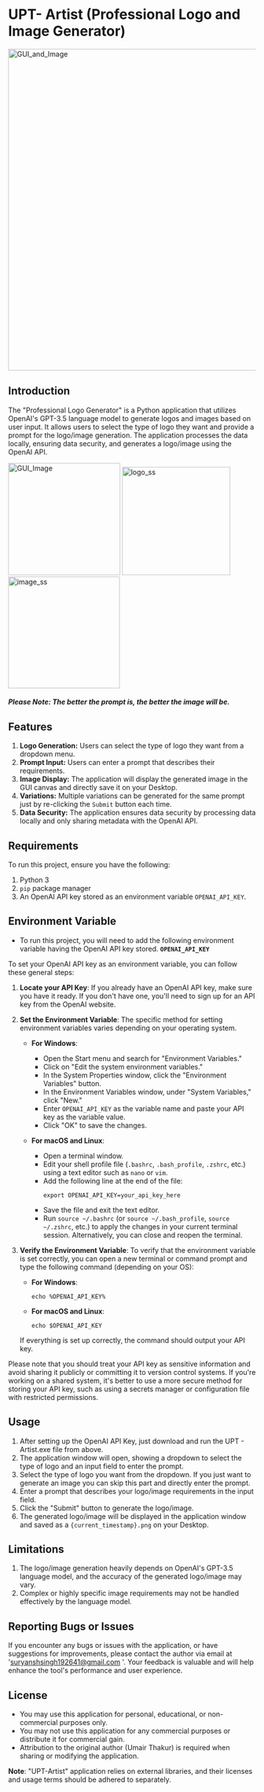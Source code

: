 # **UPT- Artist (Professional Logo and Image Generator)**
<img width="654" alt="GUI_and_Image" src="https://github.com/UmairThakur/UPT-Artist/assets/81063457/c29cb7f6-64d7-4d60-9296-5e8b14caca0e">


## **Introduction**
The "Professional Logo Generator" is a Python application that utilizes OpenAI's GPT-3.5 language model to generate logos and images based on user input. It allows users to select the type of logo they want and provide a prompt for the logo/image generation. The application processes the data locally, ensuring data security, and generates a logo/image using the OpenAI API.

<img width="228" alt="GUI_Image" src="https://github.com/UmairThakur/UPT-Artist/assets/81063457/038bb7fb-2e2a-4eda-bd4f-31c053989776">
<img width="220" alt="logo_ss" src="https://github.com/UmairThakur/UPT-Artist/assets/81063457/57540a85-644c-49c7-8ef2-3a44fe5c525d">
<img width="227" alt="image_ss" src="https://github.com/UmairThakur/UPT-Artist/assets/81063457/8b3acb5b-01d8-45d2-9cc6-005f34b0ac54">

##### Please Note: The better the prompt is, the better the image will be.


## **Features**
1. **Logo Generation:** Users can select the type of logo they want from a dropdown menu.
2. **Prompt Input:** Users can enter a prompt that describes their requirements.
3. **Image Display:** The application will display the generated image in the GUI canvas and directly save it on your Desktop.
4. **Variations:** Multiple variations can be generated for the same prompt just by re-clicking the `Submit` button each time.
5. **Data Security:** The application ensures data security by processing data locally and only sharing metadata with the OpenAI API.

## **Requirements**
To run this project, ensure you have the following:
1. Python 3
2. `pip` package manager
3. An OpenAI API key stored as an environment variable `OPENAI_API_KEY`.

## **Environment Variable**
- To run this project, you will need to add the following environment variable having the OpenAI API key stored. **`OPENAI_API_KEY`**

To set your OpenAI API key as an environment variable, you can follow these general steps:

1. **Locate your API Key**: If you already have an OpenAI API key, make sure you have it ready. If you don't have one, you'll need to sign up for an API key from the OpenAI website.

2. **Set the Environment Variable**: The specific method for setting environment variables varies depending on your operating system.

   - **For Windows**:
     - Open the Start menu and search for "Environment Variables."
     - Click on "Edit the system environment variables."
     - In the System Properties window, click the "Environment Variables" button.
     - In the Environment Variables window, under "System Variables," click "New."
     - Enter `OPENAI_API_KEY` as the variable name and paste your API key as the variable value.
     - Click "OK" to save the changes.

   - **For macOS and Linux**:
     - Open a terminal window.
     - Edit your shell profile file (`.bashrc`, `.bash_profile`, `.zshrc`, etc.) using a text editor such as `nano` or `vim`.
     - Add the following line at the end of the file:
       ```
       export OPENAI_API_KEY=your_api_key_here
       ```
     - Save the file and exit the text editor.
     - Run `source ~/.bashrc` (or `source ~/.bash_profile`, `source ~/.zshrc`, etc.) to apply the changes in your current terminal session. Alternatively, you can close and reopen the terminal.

3. **Verify the Environment Variable**:
   To verify that the environment variable is set correctly, you can open a new terminal or command prompt and type the following command (depending on your OS):

   - **For Windows**:
     ```
     echo %OPENAI_API_KEY%
     ```

   - **For macOS and Linux**:
     ```
     echo $OPENAI_API_KEY
     ```

   If everything is set up correctly, the command should output your API key.

Please note that you should treat your API key as sensitive information and avoid sharing it publicly or committing it to version control systems. If you're working on a shared system, it's better to use a more secure method for storing your API key, such as using a secrets manager or configuration file with restricted permissions.

## **Usage**
1. After setting up the OpenAI API Key, just download and run the UPT - Artist.exe file from above.
2. The application window will open, showing a dropdown to select the type of logo and an input field to enter the prompt. 
4. Select the type of logo you want from the dropdown. If you just want to generate an image you can skip this part and directly enter the prompt.
5. Enter a prompt that describes your logo/image requirements in the input field.
6. Click the "Submit" button to generate the logo/image.
7. The generated logo/image will be displayed in the application window and saved as a `{current_timestamp}.png` on your Desktop.

## **Limitations**
1. The logo/image generation heavily depends on OpenAI's GPT-3.5 language model, and the accuracy of the generated logo/image may vary.
2. Complex or highly specific image requirements may not be handled effectively by the language model.

## **Reporting Bugs or Issues**
If you encounter any bugs or issues with the application, or have suggestions for improvements, please contact the author via email at 'suryanshsingh192641@gmail.com
'. Your feedback is valuable and will help enhance the tool's performance and user experience.

## **License**
- You may use this application for personal, educational, or non-commercial purposes only.
- You may not use this application for any commercial purposes or distribute it for commercial gain.
- Attribution to the original author (Umair Thakur) is required when sharing or modifying the application.

**Note**: "UPT-Artist" application relies on external libraries, and their licenses and usage terms should be adhered to separately.
